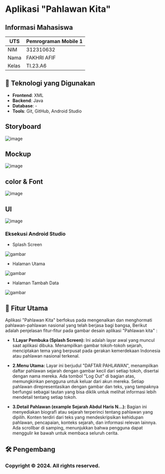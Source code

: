 # Aplikasi "Pahlawan Kita" 
## Informasi Mahasiswa
| UTS  |  Pemrograman Mobile 1  
|-------|---------
| NIM   | 312310632
| Nama  | FAKHRI AFIF
| Kelas | TI.23.A6


## 🚀 Teknologi yang Digunakan

- **Frontend**: XML
- **Backend**: Java
- **Database**: -
- **Tools**: Git, GitHub, Android Studio

## Storyboard
  ![image](ss/frame1.png)

  ## Mockup
 ![image](ss/frame2.png)

## color & Font
 ![image](ss/color.png)


  ## UI
 ![image](ss/Frame.png)
  ### Eksekusi Android Studio

- Splash Screen

![gambar](ss/splash.png)

- Halaman Utama

![gambar](ss/menu.png)

- Halaman Tambah Data

![gambar](ss/isi.png)


## 🎯 Fitur Utama
Aplikasi "Pahlawan Kita"  berfokus pada mengenalkan dan menghormati pahlawan-pahlawan nasional yang telah berjasa bagi bangsa, Berikut adalah penjelasan fitur-fitur pada gambar desain aplikasi "Pahlawan kita" :

- **1.Layar Pembuka (Splash Screen):**
Ini adalah layar awal yang muncul saat aplikasi dibuka. Menampilkan gambar tokoh-tokoh sejarah, menciptakan tema yang berpusat pada gerakan kemerdekaan Indonesia atau pahlawan nasional terkenal.

- **2.Menu Utama:**
Layar ini berjudul "DAFTAR PAHLAWAN", menampilkan daftar pahlawan sejarah dengan gambar kecil dari setiap tokoh, disertai dengan nama mereka.
Ada tombol "Log Out" di bagian atas, memungkinkan pengguna untuk keluar dari akun mereka.
Setiap pahlawan direpresentasikan dengan gambar dan teks, yang tampaknya berfungsi sebagai tautan yang bisa diklik untuk melihat informasi lebih mendetail tentang setiap tokoh.

- **3.Detail Pahlawan (example Sejarah Abdul Haris N...):**
Bagian ini menyediakan biografi atau sejarah terperinci tentang pahlawan yang dipilih.
Konten terdiri dari teks yang mendeskripsikan kehidupan pahlawan, pencapaian, konteks sejarah, dan informasi relevan lainnya.
Ada scrollbar di samping, menunjukkan bahwa pengguna dapat menggulir ke bawah untuk membaca seluruh cerita.

## 🛠 Pengembang
### Copyright © 2024. All rights reserved.
